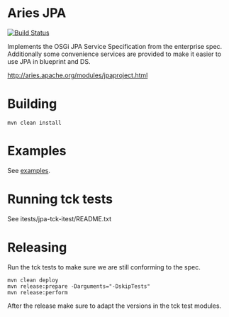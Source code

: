 # Aries JPA

[![Build Status](https://builds.apache.org/buildStatus/icon?job=Aries-JPA-Trunk-JDK8-Deploy)](https://builds.apache.org/job/Aries-JPA-Trunk-JDK8-Deploy/)

Implements the OSGi JPA Service Specification from the enterprise spec. Additionally some convenience
services are provided to make it easier to use JPA in blueprint and DS.

http://aries.apache.org/modules/jpaproject.html

# Building

    mvn clean install

# Examples

See [examples](examples).

# Running tck tests

See itests/jpa-tck-itest/README.txt

# Releasing

Run the tck tests to make sure we are still conforming to the spec.

    mvn clean deploy
    mvn release:prepare -Darguments="-DskipTests"
    mvn release:perform

After the release make sure to adapt the versions in the tck test modules.

